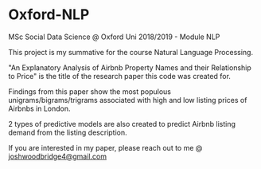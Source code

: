 # Oxford-NLP

MSc Social Data Science @ Oxford Uni 2018/2019 - Module NLP

This project is my summative for the course Natural Language Processing.

"An Explanatory Analysis of Airbnb Property Names and their Relationship to Price" is the title of the research paper this code was created for. 

Findings from this paper show the most populous unigrams/bigrams/trigrams associated with high and low listing prices of Airbnbs in London.

2 types of predictive models are also created to predict Airbnb listing demand from the listing description. 

If you are interested in my paper, please reach out to me @ joshwoodbridge4@gmail.com

